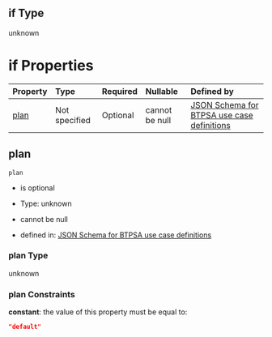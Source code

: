 ## if Type

unknown

# if Properties

| Property      | Type          | Required | Nullable       | Defined by                                                                                                                                                                                                                                  |
| :------------ | :------------ | :------- | :------------- | :------------------------------------------------------------------------------------------------------------------------------------------------------------------------------------------------------------------------------------------ |
| [plan](#plan) | Not specified | Optional | cannot be null | [JSON Schema for BTPSA use case definitions](btpsa-usecase-properties-services-items-allof-2-then-allof-57-then-allof-0-if-properties-plan.md "undefined#/properties/services/items/allOf/2/then/allOf/57/then/allOf/0/if/properties/plan") |

## plan



`plan`

*   is optional

*   Type: unknown

*   cannot be null

*   defined in: [JSON Schema for BTPSA use case definitions](btpsa-usecase-properties-services-items-allof-2-then-allof-57-then-allof-0-if-properties-plan.md "undefined#/properties/services/items/allOf/2/then/allOf/57/then/allOf/0/if/properties/plan")

### plan Type

unknown

### plan Constraints

**constant**: the value of this property must be equal to:

```json
"default"
```
